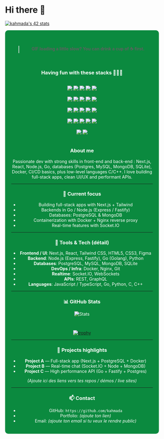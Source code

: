 # Hi there 👋
[![kahmada's 42 stats](https://badge.mediaplus.ma/greenbinary/kahmada)](https://github.com/oakoudad/badge42)

<div align="center" style="background-color: #0b8a3f; padding: 20px; border-radius: 10px; color: white;">
<br/>

> **GIF loading a little slow? You can drink a cup of ☕ first.**

<br/>

### **Having fun with these stacks 👨🏽‍💻**

<br/>

<!-- Main technology badges -->
<div>
<img src="https://img.shields.io/badge/Next.js-%23000000.svg?&style=for-the-badge&logo=next.js&logoColor=white"/>
<img src="https://img.shields.io/badge/Go-%2300ADD8.svg?&style=for-the-badge&logo=go&logoColor=white"/>
<img src="https://img.shields.io/badge/PostgreSQL-%23336791.svg?&style=for-the-badge&logo=postgresql&logoColor=white"/>
<img src="https://img.shields.io/badge/MySQL-%2300f.svg?&style=for-the-badge&logo=mysql&logoColor=white"/>
<img src="https://img.shields.io/badge/MongoDB-%2347A248.svg?&style=for-the-badge&logo=mongodb&logoColor=white"/>
</div>
<br/>
<div>
<img src="https://img.shields.io/badge/Docker-%230db7ed.svg?&style=for-the-badge&logo=docker&logoColor=white"/>
<img src="https://img.shields.io/badge/Figma-%230C0C0C.svg?&style=for-the-badge&logo=figma&logoColor=white"/>
<img src="https://img.shields.io/badge/Socket.IO-%23010101.svg?&style=for-the-badge&logo=socket.io&logoColor=white"/>
<img src="https://img.shields.io/badge/node.js-%2343853D.svg?&style=for-the-badge&logo=node.js&logoColor=white"/>
<img src="https://img.shields.io/badge/Express-%23000000.svg?&style=for-the-badge&logo=express&logoColor=white"/>
</div>
<br/>
<div>
<img src="https://img.shields.io/badge/Fastify-%2300AAFF.svg?&style=for-the-badge&logo=fastify&logoColor=white"/>
<img src="https://img.shields.io/badge/SQLite-%23007ACC.svg?&style=for-the-badge&logo=sqlite&logoColor=white"/>
<img src="https://img.shields.io/badge/Python-%233776AB.svg?&style=for-the-badge&logo=python&logoColor=white"/>
<img src="https://img.shields.io/badge/C-%2300599C.svg?&style=for-the-badge&logo=c&logoColor=white"/>
<img src="https://img.shields.io/badge/C++-%230081D4.svg?&style=for-the-badge&logo=c%2B%2B&logoColor=white"/>
</div>
<br/>
<div>
<img src="https://img.shields.io/badge/TailwindCSS-%2338B2AC.svg?&style=for-the-badge&logo=tailwind-css&logoColor=white"/>
<img src="https://img.shields.io/badge/HTML5-%23E34F26.svg?&style=for-the-badge&logo=html5&logoColor=white"/>
<img src="https://img.shields.io/badge/CSS3-%231572B6.svg?&style=for-the-badge&logo=css3&logoColor=white"/>
<img src="https://img.shields.io/badge/Nginx-%23009639.svg?&style=for-the-badge&logo=nginx&logoColor=white"/>
<img src="https://img.shields.io/badge/Git-%23F05033.svg?&style=for-the-badge&logo=git&logoColor=white"/>
</div>
<br/>
<div>
<img src="https://img.shields.io/badge/GraphQL-%23E10098.svg?&style=for-the-badge&logo=graphql&logoColor=white"/>
<img src="https://img.shields.io/badge/React-%2320232a.svg?&style=for-the-badge&logo=react&logoColor=%2361DAFB"/>
</div>

<br/>

### About me
Passionate dev with strong skills in front-end and back-end : Next.js, React, Node.js, Go, databases (Postgres, MySQL, MongoDB, SQLite), Docker, CI/CD basics, plus low-level languages C/C++. I love building full-stack apps, clean UI/UX and performant APIs.

---

### 🔭 Current focus
- Building full-stack apps with Next.js + Tailwind
- Backends in Go / Node.js (Express / Fastify)
- Databases: PostgreSQL & MongoDB
- Containerization with Docker + Nginx reverse proxy
- Real-time features with Socket.IO

---

### 💼 Tools & Tech (détail)
- **Frontend / UI**: Next.js, React, Tailwind CSS, HTML5, CSS3, Figma  
- **Backend**: Node.js (Express, Fastify), Go (Golang), Python  
- **Databases**: PostgreSQL, MySQL, MongoDB, SQLite  
- **DevOps / Infra**: Docker, Nginx, Git  
- **Realtime**: Socket.IO, WebSockets  
- **APIs**: REST, GraphQL  
- **Languages**: JavaScript / TypeScript, Go, Python, C, C++

---

### 📊 GitHub Stats
![Stats](https://github-readme-stats.vercel.app/api?username=kahmada&theme=dark&show_icons=true&bg_color=1f1f1f&icon_color=aff000)

<br/>

[![trophy](https://github-profile-trophy.vercel.app/?username=kahmada)](https://github.com/ryo-ma/github-profile-trophy)

---

### 🚀 Projects highlights
- **Project A** — Full-stack app (Next.js + PostgreSQL + Docker)  
- **Project B** — Real-time chat (Socket.IO + Node + MongoDB)  
- **Project C** — High performance API (Go + Fastify + Postgres)  

*(Ajoute ici des liens vers tes repos / démos / live sites)*

---

### 📫 Contact
- GitHub: `https://github.com/kahmada`  
- Portfolio: *(ajoute ton lien)*  
- Email: *(ajoute ton email si tu veux le rendre public)*

